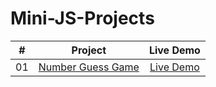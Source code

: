 # Mini-JS-Projects
|  #  |            Project             | Live Demo |
| :-: | :----------------------------: | :-------: |
| 01  |       [Number Guess Game](https://github.com/Adam20058/Mini-JS-Projects/tree/main/projects/number-guesser)       | [Live Demo](https://nervous-tereshkova-7936d6.netlify.app/projects/number-guesser/index.html)  |
